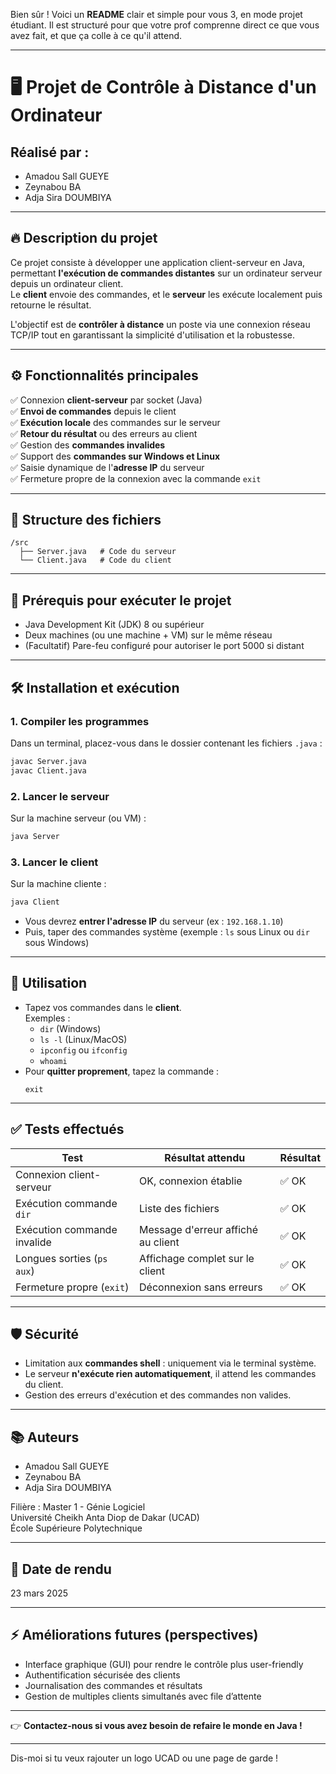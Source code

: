 Bien sûr ! Voici un **README** clair et simple pour vous 3, en mode projet étudiant. Il est structuré pour que votre prof comprenne direct ce que vous avez fait, et que ça colle à ce qu'il attend.

---

# 🖥️ **Projet de Contrôle à Distance d'un Ordinateur**
## Réalisé par :
- Amadou Sall GUEYE  
- Zeynabou BA  
- Adja Sira DOUMBIYA

---

## 🔥 **Description du projet**
Ce projet consiste à développer une application client-serveur en Java, permettant **l'exécution de commandes distantes** sur un ordinateur serveur depuis un ordinateur client.  
Le **client** envoie des commandes, et le **serveur** les exécute localement puis retourne le résultat.

L'objectif est de **contrôler à distance** un poste via une connexion réseau TCP/IP tout en garantissant la simplicité d'utilisation et la robustesse.

---

## ⚙️ **Fonctionnalités principales**

✅ Connexion **client-serveur** par socket (Java)  
✅ **Envoi de commandes** depuis le client  
✅ **Exécution locale** des commandes sur le serveur  
✅ **Retour du résultat** ou des erreurs au client  
✅ Gestion des **commandes invalides**  
✅ Support des **commandes sur Windows et Linux**  
✅ Saisie dynamique de l'**adresse IP** du serveur  
✅ Fermeture propre de la connexion avec la commande `exit`

---

## 📂 **Structure des fichiers**

```
/src
  ├── Server.java   # Code du serveur
  └── Client.java   # Code du client
```

---

## 🚀 **Prérequis pour exécuter le projet**
- Java Development Kit (JDK) 8 ou supérieur  
- Deux machines (ou une machine + VM) sur le même réseau  
- (Facultatif) Pare-feu configuré pour autoriser le port 5000 si distant

---

## 🛠️ **Installation et exécution**

### 1. Compiler les programmes
Dans un terminal, placez-vous dans le dossier contenant les fichiers `.java` :  
```bash
javac Server.java
javac Client.java
```

### 2. Lancer le serveur
Sur la machine serveur (ou VM) :  
```bash
java Server
```

### 3. Lancer le client
Sur la machine cliente :  
```bash
java Client
```

- Vous devrez **entrer l'adresse IP** du serveur (ex : `192.168.1.10`)
- Puis, taper des commandes système (exemple : `ls` sous Linux ou `dir` sous Windows)

---

## 📝 **Utilisation**

- Tapez vos commandes dans le **client**.  
  Exemples :  
  - `dir` (Windows)  
  - `ls -l` (Linux/MacOS)  
  - `ipconfig` ou `ifconfig`  
  - `whoami`  
- Pour **quitter proprement**, tapez la commande :  
  ```
  exit
  ```

---

## ✅ **Tests effectués**

| **Test**                    | **Résultat attendu**                  | **Résultat** |
|-----------------------------|---------------------------------------|--------------|
| Connexion client-serveur     | OK, connexion établie                | ✅ OK |
| Exécution commande `dir`     | Liste des fichiers                   | ✅ OK |
| Exécution commande invalide  | Message d'erreur affiché au client   | ✅ OK |
| Longues sorties (`ps aux`)   | Affichage complet sur le client      | ✅ OK |
| Fermeture propre (`exit`)    | Déconnexion sans erreurs             | ✅ OK |

---

## 🛡️ **Sécurité**
- Limitation aux **commandes shell** : uniquement via le terminal système.
- Le serveur **n'exécute rien automatiquement**, il attend les commandes du client.
- Gestion des erreurs d'exécution et des commandes non valides.

---

## 📚 **Auteurs**
- Amadou Sall GUEYE  
- Zeynabou BA  
- Adja Sira DOUMBIYA  

Filière : Master 1 - Génie Logiciel  
Université Cheikh Anta Diop de Dakar (UCAD)  
École Supérieure Polytechnique

---

## 📅 **Date de rendu**  
23 mars 2025

---

## ⚡ **Améliorations futures (perspectives)**
- Interface graphique (GUI) pour rendre le contrôle plus user-friendly  
- Authentification sécurisée des clients  
- Journalisation des commandes et résultats  
- Gestion de multiples clients simultanés avec file d’attente  

---

👉 **Contactez-nous si vous avez besoin de refaire le monde en Java !**

---

Dis-moi si tu veux rajouter un logo UCAD ou une page de garde !
